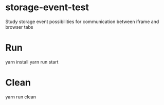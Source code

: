 # storage-event-test
Study storage event possibilities for communication between iframe and browser tabs

# Run
yarn install
yarn run start

# Clean
yarn run clean
